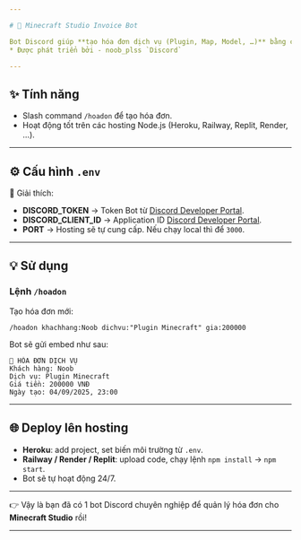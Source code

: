 ```yaml
---

# 📜 Minecraft Studio Invoice Bot

Bot Discord giúp **tạo hóa đơn dịch vụ (Plugin, Map, Model, …)** bằng câu lệnh `/hoadon`.
* Được phát triển bởi - noob_plss `Discord`

---
```


## ✨ Tính năng

* Slash command `/hoadon` để tạo hóa đơn.
* Hoạt động tốt trên các hosting Node.js (Heroku, Railway, Replit, Render, …).

---

## ⚙️ Cấu hình `.env`

🔑 Giải thích:

* **DISCORD\_TOKEN** → Token Bot từ [Discord Developer Portal](https://discord.com/developers/applications).
* **DISCORD\_CLIENT\_ID** → Application ID [Discord Developer Portal](https://discord.com/developers/applications).
* **PORT** → Hosting sẽ tự cung cấp. Nếu chạy local thì để `3000`.

---

## 💡 Sử dụng

### Lệnh `/hoadon`

Tạo hóa đơn mới:

```
/hoadon khachhang:Noob dichvu:"Plugin Minecraft" gia:200000
```

Bot sẽ gửi embed như sau:

```
📜 HÓA ĐƠN DỊCH VỤ
Khách hàng: Noob
Dịch vụ: Plugin Minecraft
Giá tiền: 200000 VNĐ
Ngày tạo: 04/09/2025, 23:00
```

---

## 🌐 Deploy lên hosting

* **Heroku**: add project, set biến môi trường từ `.env`.
* **Railway / Render / Replit**: upload code, chạy lệnh `npm install` → `npm start`.
* Bot sẽ tự hoạt động 24/7.

---

👉 Vậy là bạn đã có 1 bot Discord chuyên nghiệp để quản lý hóa đơn cho **Minecraft Studio** rồi!

---
